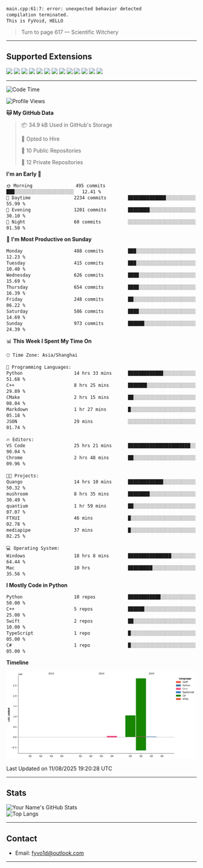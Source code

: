```
main.cpp:61:7: error: unexpected behavior detected
compilation terminated.
This is FyVoid, HELLO
```

> Turn to page 617 — Scientific Witchery

---

## Supported Extensions

<p align="left">
  <img src="https://cdn.jsdelivr.net/gh/devicons/devicon/icons/cplusplus/cplusplus-original.svg" height="40" />
  <img src="https://cdn.jsdelivr.net/gh/devicons/devicon/icons/csharp/csharp-original.svg" height="40" />
  <img src="https://cdn.jsdelivr.net/gh/devicons/devicon/icons/python/python-original.svg" height="40" />
  <img src="https://cdn.jsdelivr.net/gh/devicons/devicon/icons/swift/swift-original.svg" height="40" />
  <img src="https://cdn.jsdelivr.net/gh/devicons/devicon/icons/git/git-original.svg" height="40" />
  <img src="https://cdn.jsdelivr.net/gh/devicons/devicon/icons/docker/docker-original.svg" height="40" />
  <img src="https://cdn.jsdelivr.net/gh/devicons/devicon/icons/vscode/vscode-original.svg" height="40" />
  <img src="https://www.vulkan.org/user/themes/vulkan/images/logo/vulkan-logo.svg" height="40" />
  <img src="https://cdn.jsdelivr.net/gh/devicons/devicon/icons/opengl/opengl-original.svg" height="40" />
  <img src="https://cdn.jsdelivr.net/gh/devicons/devicon/icons/pytorch/pytorch-original.svg" height="40" />
  <img src="https://cdn.jsdelivr.net/gh/devicons/devicon/icons/unity/unity-original.svg" height="40" />
  <img src="https://cdn.jsdelivr.net/gh/devicons/devicon/icons/unrealengine/unrealengine-original.svg" height="40" />
  <img src="https://cdn.jsdelivr.net/gh/devicons/devicon/icons/cmake/cmake-original.svg" height="40" />
</p>


---

<!--START_SECTION:waka-->
![Code Time](http://img.shields.io/badge/Code%20Time-330%20hrs%2010%20mins-blue)

![Profile Views](http://img.shields.io/badge/Profile%20Views-0-blue)

**🐱 My GitHub Data** 

> 📦 34.9 kB Used in GitHub's Storage 
 > 
> 💼 Opted to Hire
 > 
> 📜 10 Public Repositories 
 > 
> 🔑 12 Private Repositories 
 > 
**I'm an Early 🐤** 

```text
🌞 Morning                495 commits         ███░░░░░░░░░░░░░░░░░░░░░░   12.41 % 
🌆 Daytime                2234 commits        ██████████████░░░░░░░░░░░   55.99 % 
🌃 Evening                1201 commits        ████████░░░░░░░░░░░░░░░░░   30.10 % 
🌙 Night                  60 commits          ░░░░░░░░░░░░░░░░░░░░░░░░░   01.50 % 
```
📅 **I'm Most Productive on Sunday** 

```text
Monday                   488 commits         ███░░░░░░░░░░░░░░░░░░░░░░   12.23 % 
Tuesday                  415 commits         ███░░░░░░░░░░░░░░░░░░░░░░   10.40 % 
Wednesday                626 commits         ████░░░░░░░░░░░░░░░░░░░░░   15.69 % 
Thursday                 654 commits         ████░░░░░░░░░░░░░░░░░░░░░   16.39 % 
Friday                   248 commits         ██░░░░░░░░░░░░░░░░░░░░░░░   06.22 % 
Saturday                 586 commits         ████░░░░░░░░░░░░░░░░░░░░░   14.69 % 
Sunday                   973 commits         ██████░░░░░░░░░░░░░░░░░░░   24.39 % 
```


📊 **This Week I Spent My Time On** 

```text
🕑︎ Time Zone: Asia/Shanghai

💬 Programming Languages: 
Python                   14 hrs 33 mins      █████████████░░░░░░░░░░░░   51.68 % 
C++                      8 hrs 25 mins       ███████░░░░░░░░░░░░░░░░░░   29.89 % 
CMake                    2 hrs 15 mins       ██░░░░░░░░░░░░░░░░░░░░░░░   08.04 % 
Markdown                 1 hr 27 mins        █░░░░░░░░░░░░░░░░░░░░░░░░   05.18 % 
JSON                     29 mins             ░░░░░░░░░░░░░░░░░░░░░░░░░   01.74 % 

🔥 Editors: 
VS Code                  25 hrs 21 mins      ███████████████████████░░   90.04 % 
Chrome                   2 hrs 48 mins       ██░░░░░░░░░░░░░░░░░░░░░░░   09.96 % 

🐱‍💻 Projects: 
Quango                   14 hrs 10 mins      █████████████░░░░░░░░░░░░   50.32 % 
mushroom                 8 hrs 35 mins       ████████░░░░░░░░░░░░░░░░░   30.49 % 
quantium                 1 hr 59 mins        ██░░░░░░░░░░░░░░░░░░░░░░░   07.07 % 
FTXUI                    46 mins             █░░░░░░░░░░░░░░░░░░░░░░░░   02.78 % 
mediapipe                37 mins             █░░░░░░░░░░░░░░░░░░░░░░░░   02.25 % 

💻 Operating System: 
Windows                  18 hrs 8 mins       ████████████████░░░░░░░░░   64.44 % 
Mac                      10 hrs              █████████░░░░░░░░░░░░░░░░   35.56 % 
```

**I Mostly Code in Python** 

```text
Python                   10 repos            ████████████░░░░░░░░░░░░░   50.00 % 
C++                      5 repos             ██████░░░░░░░░░░░░░░░░░░░   25.00 % 
Swift                    2 repos             ██░░░░░░░░░░░░░░░░░░░░░░░   10.00 % 
TypeScript               1 repo              █░░░░░░░░░░░░░░░░░░░░░░░░   05.00 % 
C#                       1 repo              █░░░░░░░░░░░░░░░░░░░░░░░░   05.00 % 
```



**Timeline**

![Lines of Code chart](https://raw.githubusercontent.com/FyVoid/FyVoid/main/assets/bar_graph.png)


 Last Updated on 11/08/2025 19:20:28 UTC
<!--END_SECTION:waka-->

---

## Stats

![Your Name's GitHub Stats](https://github-readme-stats.vercel.app/api?username=fyvoid&show_icons=true&theme=tokyonight)  
![Top Langs](https://github-readme-stats.vercel.app/api/top-langs/?username=fyvoid&layout=compact&theme=tokyonight)

---

## Contact

- Email: [fyvo1d@outlook.com](fyvo1d@outlook.com)  

---

